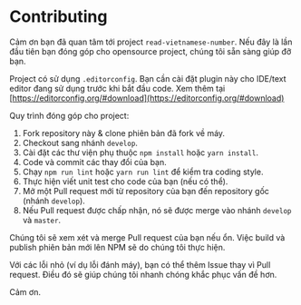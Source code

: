 # Contributing

Cảm ơn bạn đã quan tâm tới project `read-vietnamese-number`.
Nếu đây là lần đầu tiên bạn đóng góp cho opensource project, chúng tôi sẵn sàng giúp đỡ bạn.

Project có sử dụng `.editorconfig`.
Bạn cần cài đặt plugin này cho IDE/text editor đang sử dụng trước khi bắt đầu code.
Xem thêm tại [https://editorconfig.org/#download](https://editorconfig.org/#download)

Quy trình đóng góp cho project:

1. Fork repository này & clone phiên bản đã fork về máy.
2. Checkout sang nhánh `develop`.
3. Cài đặt các thư viện phụ thuộc `npm install` hoặc `yarn install`.
4. Code và commit các thay đổi của bạn.
5. Chạy `npm run lint` hoặc `yarn run lint` để kiểm tra coding style.
6. Thực hiện viết unit test cho code của bạn (nếu có thể).
7. Mở một Pull request mới từ repository của bạn đến repository gốc (nhánh `develop`).
8. Nếu Pull request được chấp nhận, nó sẽ được merge vào nhánh `develop` và `master`.

Chúng tôi sẽ xem xét và merge Pull request của bạn nếu ổn.
Việc build và publish phiên bản mới lên NPM sẽ do chúng tôi thực hiện.

Với các lỗi nhỏ (ví dụ lỗi đánh máy), bạn có thể thêm Issue thay vì Pull request.
Điều đó sẽ giúp chúng tôi nhanh chóng khắc phục vấn đề hơn.

Cảm ơn.
